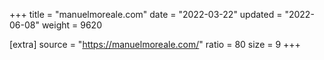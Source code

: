 +++
title = "manuelmoreale.com"
date = "2022-03-22"
updated = "2022-06-08"
weight = 9620

[extra]
source = "https://manuelmoreale.com/"
ratio = 80
size = 9
+++
